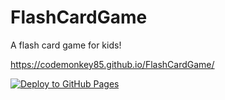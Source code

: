 # FlashCardGame

A flash card game for kids!

https://codemonkey85.github.io/FlashCardGame/

[![Deploy to GitHub Pages](https://github.com/codemonkey85/FlashCardGame/actions/workflows/main.yml/badge.svg)](https://github.com/codemonkey85/FlashCardGame/actions/workflows/main.yml)
